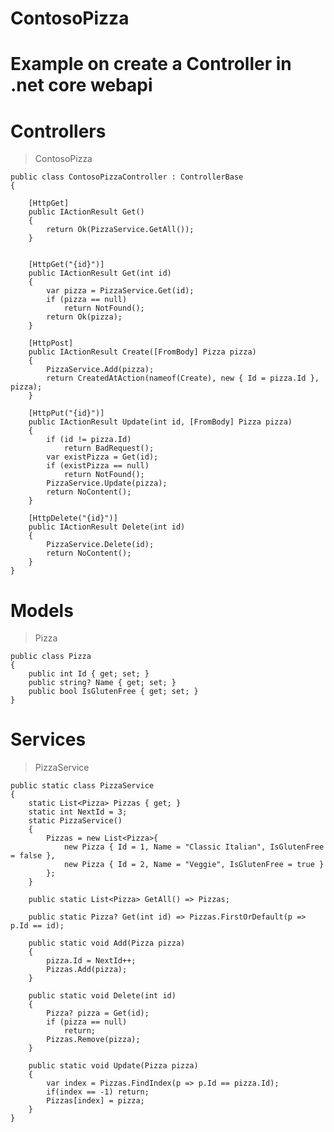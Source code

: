 # ContosoPizza
# Example on create a Controller in .net core webapi
# Controllers
  > ContosoPizza
  
    public class ContosoPizzaController : ControllerBase
    {

        [HttpGet]
        public IActionResult Get()
        {
            return Ok(PizzaService.GetAll());
        }


        [HttpGet("{id}")]
        public IActionResult Get(int id)
        {
            var pizza = PizzaService.Get(id);
            if (pizza == null)
                return NotFound();
            return Ok(pizza);
        }

        [HttpPost]
        public IActionResult Create([FromBody] Pizza pizza)
        {
            PizzaService.Add(pizza);
            return CreatedAtAction(nameof(Create), new { Id = pizza.Id }, pizza);
        }

        [HttpPut("{id}")]
        public IActionResult Update(int id, [FromBody] Pizza pizza)
        {
            if (id != pizza.Id)
                return BadRequest();
            var existPizza = Get(id);
            if (existPizza == null)
                return NotFound();
            PizzaService.Update(pizza);
            return NoContent();
        }

        [HttpDelete("{id}")]
        public IActionResult Delete(int id)
        {
            PizzaService.Delete(id);
            return NoContent();
        }
    }
    
# Models
  > Pizza
 
    public class Pizza
    {
        public int Id { get; set; }
        public string? Name { get; set; }
        public bool IsGlutenFree { get; set; }
    }
    
# Services
  > PizzaService
  
    public static class PizzaService
    {
        static List<Pizza> Pizzas { get; }
        static int NextId = 3;
        static PizzaService()
        {
            Pizzas = new List<Pizza>{
                new Pizza { Id = 1, Name = "Classic Italian", IsGlutenFree = false },
                new Pizza { Id = 2, Name = "Veggie", IsGlutenFree = true }
            };
        }

        public static List<Pizza> GetAll() => Pizzas;

        public static Pizza? Get(int id) => Pizzas.FirstOrDefault(p => p.Id == id);

        public static void Add(Pizza pizza)
        {
            pizza.Id = NextId++;
            Pizzas.Add(pizza);
        }

        public static void Delete(int id)
        {
            Pizza? pizza = Get(id);
            if (pizza == null)
                return;
            Pizzas.Remove(pizza);
        }

        public static void Update(Pizza pizza)
        {
            var index = Pizzas.FindIndex(p => p.Id == pizza.Id);
            if(index == -1) return;
            Pizzas[index] = pizza;
        }
    }
